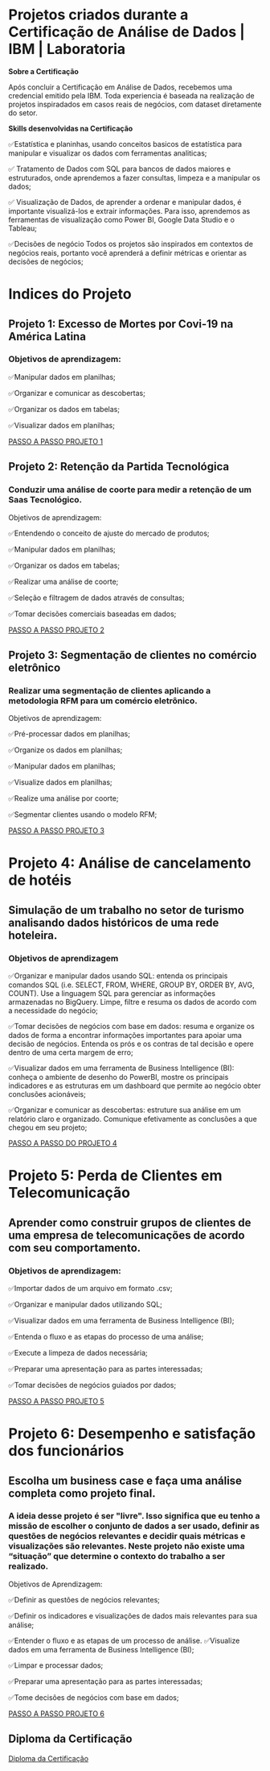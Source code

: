 # Projetos criados durante a Certificação de Análise de Dados | IBM | Laboratoria

**Sobre a Certificação**

Após concluir a Certificação em Análise de Dados, recebemos uma credencial emitido pela IBM. Toda experiencia é baseada na realização de projetos inspiradados em casos reais de negócios, com dataset diretamente do setor.

**Skills desenvolvidas na Certificação**

✅Estatística e planinhas, usando conceitos basicos de estatística para manipular e visualizar os dados com ferramentas analiticas;

✅ Tratamento de Dados com SQL para bancos de dados maiores e estruturados, onde aprendemos a fazer consultas, limpeza e a manipular os dados;

✅ Visualização de Dados, de aprender a ordenar e manipular dados, é importante visualizá-los e extrair informações. Para isso, aprendemos as ferramentas de visualização como Power BI, Google Data Studio e o Tableau;

✅Decisões de negócio Todos os projetos são inspirados em contextos de negócios reais, portanto você aprenderá a definir métricas e orientar as decisões de negócios;


# Indices     do          Projeto 

## Projeto 1: Excesso de Mortes por Covi-19 na América Latina 

### Objetivos de aprendizagem:

✅Manipular dados em planilhas;

✅Organizar e comunicar as descobertas;

✅Organizar os dados em tabelas;

✅Visualizar dados em planilhas;

[PASSO A PASSO PROJETO 1](https://www.notion.so/camilavieiraa/Projeto-1-Excesso-de-mortes-por-Covid-19-na-Am-rica-Latina-6f17e0aa041a4931b1484b1b4036c177)

## Projeto 2: Retenção da Partida Tecnológica 

### Conduzir uma análise de coorte para medir a retenção de um Saas Tecnológico.

Objetivos de aprendizagem:

✅Entendendo o conceito de ajuste do mercado de produtos;

✅Manipular dados em planilhas;

✅Organizar os dados em tabelas;

✅Realizar uma análise de coorte;

✅Seleção e filtragem de dados através de consultas;

✅Tomar decisões comerciais baseadas em dados;

[PASSO A PASSO PROJETO 2](https://www.notion.so/camilavieiraa/Projeto-2-Reten-o-da-Partida-Tecnol-gica-51c1e547209840cfac4c0a511e72d971)

## Projeto 3: Segmentação de clientes no comércio eletrônico 


### Realizar uma segmentação de clientes aplicando a metodologia RFM para um comércio eletrônico.

Objetivos de aprendizagem:

✅Pré-processar dados em planilhas;

✅Organize os dados em planilhas;

✅Manipular dados em planilhas;

✅Visualize dados em planilhas;

✅Realize uma análise por coorte;

✅Segmentar clientes usando o modelo RFM;

[PASSO A PASSO PROJETO 3](https://www.notion.so/camilavieiraa/Projeto-3-Segmenta-o-de-clientes-no-com-rcio-eletr-nico-d21dfe68967a4879823260185913eab0)

# Projeto 4: Análise de cancelamento de hotéis 

## Simulação de um trabalho no setor de turismo analisando dados históricos de uma rede hoteleira.

### Objetivos de aprendizagem

✅Organizar e manipular dados usando SQL: entenda os principais comandos SQL (i.e. SELECT, FROM, WHERE, GROUP BY, ORDER BY, AVG, COUNT). Use a linguagem SQL para gerenciar as informações armazenadas no BigQuery. Limpe, filtre e resuma os dados de acordo com a necessidade do negócio;

✅Tomar decisões de negócios com base em dados: resuma e organize os dados de forma a encontrar informações importantes para apoiar uma decisão de negócios. Entenda os prós e os contras de tal decisão e opere dentro de uma certa margem de erro;

✅Visualizar dados em uma ferramenta de Business Intelligence (BI): conheça o ambiente de desenho do PowerBI, mostre os principais indicadores e as estruturas em um dashboard que permite ao negócio obter conclusões acionáveis;

✅Organizar e comunicar as descobertas: estruture sua análise em um relatório claro e organizado. Comunique efetivamente as conclusões a que chegou em seu projeto;

[PASSO A PASSO DO PROJETO 4](https://www.notion.so/camilavieiraa/Projeto-4-An-lise-de-cancelamentos-de-hot-is-f3a580e81edc48e496235a951bed40c4)


# Projeto 5: Perda de Clientes em Telecomunicação  

## Aprender como construir grupos de clientes de uma empresa de telecomunicações de acordo com seu comportamento.

### Objetivos de aprendizagem:

✅Importar dados de um arquivo em formato .csv;

✅Organizar e manipular dados utilizando SQL;

✅Visualizar dados em uma ferramenta de Business Intelligence (BI);

✅Entenda o fluxo e as etapas do processo de uma análise;

✅Execute a limpeza de dados necessária;

✅Preparar uma apresentação para as partes interessadas;

✅Tomar decisões de negócios guiados por dados;

[PASSO A PASSO PROJETO 5](https://www.notion.so/camilavieiraa/Projeto-5-Perda-de-clientes-em-telecomunica-es-16fe8a79decd4cb1ab8cc702219e156c)


# Projeto 6: Desempenho e satisfação dos funcionários  

## Escolha um business case e faça uma análise completa como projeto final.

### A ideia desse projeto é ser "livre". Isso significa que eu tenho a missão de escolher o conjunto de dados a ser usado, definir as questões de negócios relevantes e decidir quais métricas e visualizações são relevantes. Neste projeto não existe uma “situação” que determine o contexto do trabalho a ser realizado.

Objetivos de Aprendizagem:

✅Definir as questões de negócios relevantes;

✅Definir os indicadores e visualizações de dados mais relevantes para sua análise;

✅Entender o fluxo e as etapas de um processo de análise.
✅Visualize dados em uma ferramenta de Business Intelligence (BI);

✅Limpar e processar dados;

✅Preparar uma apresentação para as partes interessadas;

✅Tome decisões de negócios com base em dados;

[PASSO A PASSO PROJETO 6](https://www.notion.so/camilavieiraa/Projeto-6-Desempenho-e-satisfa-o-dos-funcion-rios-94ec374f4f404d39b2c22eddb3e3ef60)


## **Diploma da Certificação**

[Diploma da Certificação](https://www.credly.com/badges/968a7c47-a0bb-41bc-b292-75eaa968fde8/linked_in_profile)
